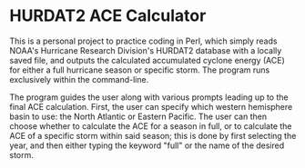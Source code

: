 # HURDAT2 ACE Calculator
This is a personal project to practice coding in Perl, which simply reads NOAA's Hurricane Research Division's HURDAT2 database with a locally saved file, and outputs the calculated accumulated cyclone energy (ACE) for either a full hurricane season or specific storm. The program runs exclusively within the command-line.

The program guides the user along with various prompts leading up to the final ACE calculation. First, the user can specify which western hemisphere basin to use: the North Atlantic or Eastern Pacific. The user can then choose whether to calculate the ACE for a season in full, or to calculate the ACE of a specific storm within said season; this is done by first selecting the year, and then either typing the keyword "full" or the name of the desired storm.
